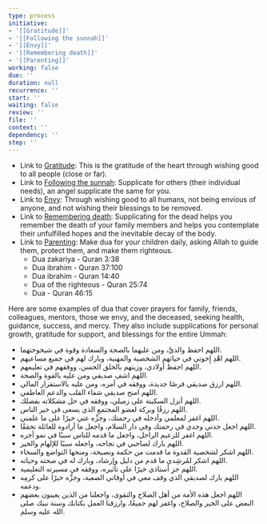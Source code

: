 ```yaml
---
type: process
initiative:
- '[[Gratitude]]'
- '[[Following the sunnah]]'
- '[[Envy]]'
- '[[Remembering death]]'
- '[[Parenting]]'
working: false
due: ''
duration: null
recurrence: ''
start: ''
waiting: false
review: ''
file: ''
context: ''
dependency: ''
step: ''
---
```


* Link to [Gratitude](Initiatives/good%20traits/Gratitude.md): This is the gratitude of the heart through wishing good to all people (close or far).
* Link to [Following the sunnah](Initiatives/worship/Following%20the%20sunnah.md): Supplicate for others (their individual needs), an angel supplicate the same for you.
* Link to [Envy](Initiatives/bad%20traits/Envy.md): Through wishing good to all humans, not being envious of anyone, and not wishing their blessings to be removed.
* Link to [Remembering death](Initiatives/good%20traits/Remembering%20death.md): Supplicating for the dead helps you remember the death of your family members and helps you contemplate their unfulfilled hopes and the inevitable decay of the body.
* Link to [Parenting](Initiatives/worship/Parenting.md): Make dua for your children daily, asking Allah to guide them, protect them, and make them righteous.
	* Dua zakariya - Quran 3:38
	* Dua ibrahim - Quran 37:100
	* Dua ibrahim - Quran 14:40
	* Dua of the righteous - Quran 25:74
	* Dua - Quran 46:15

Here are some examples of dua that cover prayers for family, friends, colleagues, mentors, those we envy, and the deceased, seeking health, guidance, success, and mercy. They also include supplications for personal growth, gratitude for support, and blessings for the entire Ummah:

* اللهم احفظ والديَّ، ومن عليهما بالصحة والسعادة وقوة في شيخوختهما.
* اللهم اهْدِ إِخوتي في حياتهم الشخصية والمهنية، وبارك لهم في جميع مساعيهم.
* اللهم احفظ أولادي، وزينهم بالخلق الحسن، ووفقهم في تعليمهم.
* اللهم اشفِ صديقي ومن عليه بالقوة والصحة.
* اللهم ارزق صديقي فرصًا جديدة، ووفقه في أمره، ومن عليه بالاستقرار المالي.
* اللهم امنح صديقي شفاء القلب والدعم العاطفي.
* اللهم أنزل السكينة على زميلي، ووفقه في حل مشكلاته بفضلك.
* اللهم رزقًا وبركة لعضو المجتمع الذي يسعى في خير الناس.
* اللهم اغفر لمعلمي وأدخله في رحمتك، وجزِّه عني خيرًا على ما علمني.
* اللهم اجعل جدتي وجدي في رحمتك وفي دار السلام، واجعل ما أرادوه للعائلة تحققًا.
* اللهم اغفر للزعيم الراحل، واجعل ما قدمه للناس سببًا في نمو أجره.
* اللهم بارك لصاحبي في نجاحه، واجعله سببًا للإلهام والخير.
* اللهم اشكر لشخصية القدوة ما قدمت من حكمة ونصيحة، ومنحها التواضع والسخاء.
* اللهم اشكر لمُرشِدي ما قدم من دليل وإرشاد، وبارك له في صحته وحياته.
* اللهم جزِ أستاذي خيرًا على تأثيره، ووفقه في مسيرته التعليمية.
* اللهم بارك لصديقي الذي وقف معي في أوقاتي الصعبة، وجزِّه خيرًا على كرمِه ودعمه.
* اللهم اجعل هذه الأمة من أهل الصلاح والتقوى، واجعلنا من الذين يعينون بعضهم البعض على الخير والصلاح، واغفر لهم جميعًا، وارزقنا العمل بكتابك وسنة نبيك صلى الله عليه وسلم.